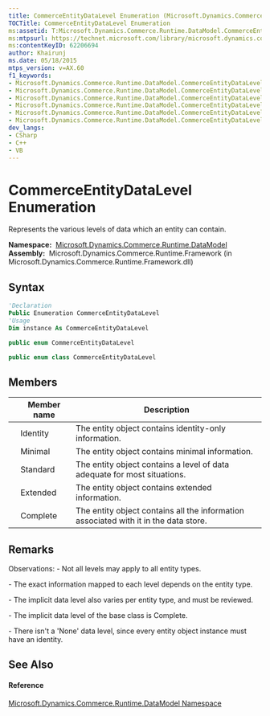 ```yaml
---
title: CommerceEntityDataLevel Enumeration (Microsoft.Dynamics.Commerce.Runtime.DataModel)
TOCTitle: CommerceEntityDataLevel Enumeration
ms:assetid: T:Microsoft.Dynamics.Commerce.Runtime.DataModel.CommerceEntityDataLevel
ms:mtpsurl: https://technet.microsoft.com/library/microsoft.dynamics.commerce.runtime.datamodel.commerceentitydatalevel(v=AX.60)
ms:contentKeyID: 62206694
author: Khairunj
ms.date: 05/18/2015
mtps_version: v=AX.60
f1_keywords:
- Microsoft.Dynamics.Commerce.Runtime.DataModel.CommerceEntityDataLevel.Identity
- Microsoft.Dynamics.Commerce.Runtime.DataModel.CommerceEntityDataLevel.Minimal
- Microsoft.Dynamics.Commerce.Runtime.DataModel.CommerceEntityDataLevel.Complete
- Microsoft.Dynamics.Commerce.Runtime.DataModel.CommerceEntityDataLevel
- Microsoft.Dynamics.Commerce.Runtime.DataModel.CommerceEntityDataLevel.Extended
- Microsoft.Dynamics.Commerce.Runtime.DataModel.CommerceEntityDataLevel.Standard
dev_langs:
- CSharp
- C++
- VB
---
```


# CommerceEntityDataLevel Enumeration

Represents the various levels of data which an entity can contain.

**Namespace:**  [Microsoft.Dynamics.Commerce.Runtime.DataModel](microsoft-dynamics-commerce-runtime-datamodel-namespace.md)  
**Assembly:**  Microsoft.Dynamics.Commerce.Runtime.Framework (in Microsoft.Dynamics.Commerce.Runtime.Framework.dll)

## Syntax

``` vb
'Declaration
Public Enumeration CommerceEntityDataLevel
'Usage
Dim instance As CommerceEntityDataLevel
```

``` csharp
public enum CommerceEntityDataLevel
```

``` c++
public enum class CommerceEntityDataLevel
```

## Members

<table>
<thead>
<tr class="header">
<th></th>
<th>Member name</th>
<th>Description</th>
</tr>
</thead>
<tbody>
<tr class="odd">
<td></td>
<td>Identity</td>
<td>The entity object contains identity-only information.</td>
</tr>
<tr class="even">
<td></td>
<td>Minimal</td>
<td>The entity object contains minimal information.</td>
</tr>
<tr class="odd">
<td></td>
<td>Standard</td>
<td>The entity object contains a level of data adequate for most situations.</td>
</tr>
<tr class="even">
<td></td>
<td>Extended</td>
<td>The entity object contains extended information.</td>
</tr>
<tr class="odd">
<td></td>
<td>Complete</td>
<td>The entity object contains all the information associated with it in the data store.</td>
</tr>
</tbody>
</table>


## Remarks

Observations: - Not all levels may apply to all entity types.

\- The exact information mapped to each level depends on the entity type.

\- The implicit data level also varies per entity type, and must be reviewed.

\- The implicit data level of the base class is Complete.

\- There isn't a 'None' data level, since every entity object instance must have an identity.

## See Also

#### Reference

[Microsoft.Dynamics.Commerce.Runtime.DataModel Namespace](microsoft-dynamics-commerce-runtime-datamodel-namespace.md)

